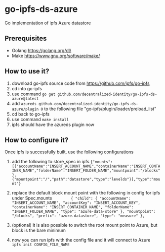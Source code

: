 # go-ipfs-ds-azure
Go implementation of ipfs Azure datastore

## Prerequisites
- Golang https://golang.org/dl/
- Make https://www.gnu.org/software/make/


## How to use it?
1. download go-ipfs source code from https://github.com/ipfs/go-ipfs
2. cd into go-ipfs
3. use command `go get github.com/decentralized-identity/go-ipfs-ds-azure@latest`
4. add `azureds github.com/decentralized-identity/go-ipfs-ds-azure/plugin 0` to the following file "go-ipfs/plugin/loader/preload_list"
5. cd back to go-ipfs
6. use command `make install`
7. ipfs should have the azureds plugin now

## How to configure it?
Once ipfs is successfully built, use the following configurations

1. add the following to store_spec in ipfs
`{"mounts":[{"accountName":"INSERT_ACCOUNT_NAME","containerName":"INSERT_CONTAINER_NAME","folderName":"INSERT_FOLDER_NAME","mountpoint":"/blocks"},{"mountpoint":"/","path":"datastore","type":"levelds"}],"type":"mount"}`

2. replace the default block mount point with the following in config for ipfs under Spec.mounts
`        {
          "child": {
            "accountName": "INSERT_ACCOUNT_NAME",
            "accountKey": "INSERT_ACCOUNT_KEY",
            "containerName": "INSERT_CONTAINER_NAME",
            "folderName": "INSERT_FOLDER_NAME",
            "type": "azure-data-store"
          },
          "mountpoint": "/blocks",
          "prefix": "azure.datastore",
          "type": "measure"
        },`

3. (optional) it is also possible to switch the root mount point to Azure, but block is the bare minimum

4. now you can run ipfs with the config file and it will connect to Azure `ipfs init CONFIG_FILE_NAME`
